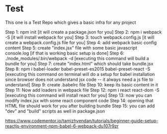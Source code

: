 # Test

This one is a Test Repo which gives a basic infra for any project

Step 1: npm init [it will create a package.json for you]
Step 2: npm i webpack -S [it will install webpack for you]
Step 3: touch webpack.config.js [it will create a webpack.config.js file for you]
Step 4: add webpack basic config content
Step 5: create "index.jsx" file with some basic javascript console.log [if that is working basic setup is done]
Step 6: ./node_modules/.bin/webpack -d [executing this command will build a bundle for you]
Step 7: create "index.html" which should take bundle.jsx
Step 8: npm i babel-loader babel-preset-es2015 babel-preset-react -S [executing this command on terminal will do a setup for babel installation since browser does not understand jsx code -- it always need a js file to understand]
Step 9: create .babelrc file
Step 10: keep its basic content in it
Step 11: Now add loaders in webpack file
Step 12: npm i react react-dom -S [executing this command will install react for you]
Step 13: now you can modify index.jsx with some react component code
Step 14: opening that HTML file should work for you after building bundle
Step 15: you can add "dev" and "build" scripts as well in package.json


https://www.codementor.io/tamizhvendan/tutorials/beginner-guide-setup-reactjs-environment-npm-babel-6-webpack-du107r9zr
